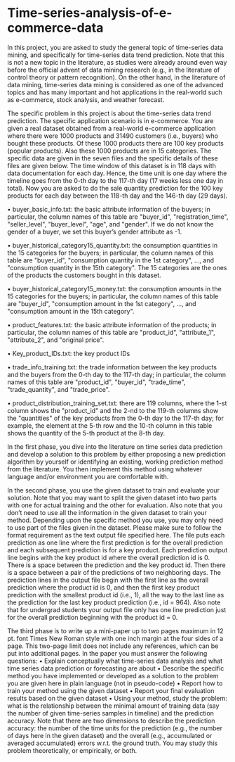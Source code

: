 # Time-series-analysis-of-e-commerce-data

In this project, you are asked to study the general topic of time-series data mining, and specifically for time-series data trend prediction. Note that this is not a new topic in the literature, as studies were already around even way before the official advent of data mining research (e.g., in the literature of control theory or pattern recognition). On the other hand, in the literature of data mining, time-series data mining is considered as one of the advanced topics and has many important and hot applications in the real-world such as e-commerce, stock analysis, and weather forecast.

The specific problem in this project is about the time-series data trend prediction. The specific application scenario is in e-commerce. You are given a real dataset obtained from a real-world e-commerce application where there were 1000 products and 31490 customers (i.e., buyers) who bought these products. Of these 1000 products there are 100 key products (popular products). Also these 1000 products are in 15 categories. The specific data are given in the seven files and the specific details of these files are given below. The time window of this dataset is in 118 days with data documentation for each day. Hence, the time unit is one day where the timeline goes from the 0-th day to the 117-th day (17 weeks less one day in total). Now you are asked to do the sale quantity prediction for the 100 key products for each day between the 118-th day and the 146-th day (29 days).

•	buyer_basic_info.txt: the basic attribute information of the buyers; in particular, the column names of this table are "buyer_id", "registration_time", "seller_level", "buyer_level", "age", and "gender". If we do not know the gender of a buyer, we set this buyer’s gender attribute as -1.

•	buyer_historical_category15_quantity.txt: the consumption quantities in the 15 categories for the buyers; in particular, the column names of this table are "buyer_id", "consumption quantity in the 1st category", ..., and "consumption quantity in the 15th category". The 15 categories are the ones of the products the customers bought in this dataset.

•	buyer_historical_category15_money.txt: the consumption amounts in the 15 categories for the buyers; in particular, the column names of this table are "buyer_id", "consumption amount in the 1st category", ..., and "consumption amount in the 15th category".

•	product_features.txt: the basic attribute information of the products; in particular, the column names of this table are "product_id", "attribute_1", "attribute_2", and "original price".

•	Key_product_IDs.txt: the key product IDs

•	trade_info_training.txt: the trade information between the key products and the buyers from the 0-th day to the 117-th day; in particular, the column names of this table are "product_id", "buyer_id", "trade_time", "trade_quantity", and "trade_price".

•	product_distribution_training_set.txt: there are 119 columns, where the 1-st column shows the "product_id" and the 2-nd to the 119-th columns show the "quantities" of the key products from the 0-th day to the 117-th day; for example, the element at the 5-th row and the 10-th column in this table shows the quantity of the 5-th product at the 8-th day.

In the first phase, you dive into the literature on time series data prediction and develop a solution to this problem by either proposing a new prediction algorithm by yourself or identifying an existing, working prediction method from the literature. You then implement this method using whatever language and/or environment you are comfortable with. 

In the second phase, you use the given dataset to train and evaluate your solution. Note that you may want to split the given dataset into two parts with one for actual training and the other for evaluation. Also note that you don’t need to use all the information in the given dataset to train your method. Depending upon the specific method you use, you may only need to use part of the files given in the dataset. Please make sure to follow the format requirement as the text output file specified here. The file puts each prediction as one line where the first prediction is for the overall prediction and each subsequent prediction is for a key product. Each prediction output line begins with the key product id where the overall prediction id is 0. There is a space between the prediction and the key product id. Then there is a space between a pair of the predictions of two neighboring days. The prediction lines in the output file begin with the first line as the overall prediction where the product id is 0, and then the first key product prediction with the smallest product id (i.e., 1), all the way to the last line as the prediction for the last key product prediction (i.e., id = 964). Also note that for undergrad students your output file only has one line prediction just for the overall prediction beginning with the product id = 0.

The third phase is to write up a mini-paper up to two pages maximum in 12 pt. font Times New Roman style with one inch margin at the four sides of a page. This two-page limit does not include any references, which can be put into additional pages. In the paper you must answer the following questions:
•	Explain conceptually what time-series data analysis and what time series data prediction or forecasting are about
•	Describe the specific method you have implemented or developed as a solution to the problem you are given here in plain language (not in pseudo-code)
•	Report how to train your method using the given dataset
•	Report your final evaluation results based on the given dataset
•	Using your method, study the problem: what is the relationship between the minimal amount of training data (say the number of given time-series samples in timeline) and the prediction accuracy. Note that there are two dimensions to describe the prediction accuracy: the number of the time units for the prediction (e.g., the number of days here in the given dataset) and the overall (e.g., accumulated or averaged accumulated) errors w.r.t. the ground truth. You may study this problem theoretically, or empirically, or both.

